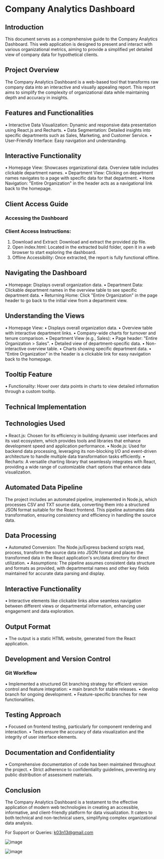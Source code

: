 # Company Analytics Dashboard

## Introduction
This document serves as a comprehensive guide to the Company Analytics Dashboard. This web application is designed to present and interact with various organizational metrics, aiming to provide a simplified yet detailed view of company data for hypothetical clients.

## Project Overview
The Company Analytics Dashboard is a web-based tool that transforms raw company data into an interactive and visually appealing report. This report aims to simplify the complexity of organizational data while maintaining depth and accuracy in insights.

## Features and Functionalities
•   Interactive Data Visualization: Dynamic and responsive data presentation using React.js and Recharts.
•   Data Segmentation: Detailed insights into specific departments such as Sales, Marketing, and Customer Service.
•   User-Friendly Interface: Easy navigation and understanding.

## Interactive Functionality
•   Homepage View: Showcases organizational data. Overview table includes clickable department names.
•   Department View: Clicking on department names navigates to a page with specific data for that department.
•   Home Navigation: "Entire Organization" in the header acts as a navigational link back to the homepage.

## Client Access Guide
### Accessing the Dashboard
### Client Access Instructions:
1.  Download and Extract: Download and extract the provided zip file.
2.  Open index.html: Located in the extracted build folder, open it in a web browser to start exploring the dashboard.
3.  Offline Accessibility: Once extracted, the report is fully functional offline.

## Navigating the Dashboard
•   Homepage: Displays overall organization data.
•   Department Data: Clickable department names in the overview table to see specific department data.
•   Returning Home: Click "Entire Organization" in the page header to go back to the initial view from a department view.

## Understanding the Views
•   Homepage View:
•   Displays overall organization data.
•   Overview table with interactive department links.
•   Company-wide charts for turnover and tenure comparison.
•   Department View (e.g., Sales):
•   Page header: "Entire Organization > Sales".
•   Detailed view of department-specific data.
•   Non-interactive overview table.
•   Charts showing specific department data.
•   "Entire Organization" in the header is a clickable link for easy navigation back to the homepage.

## Tooltip Feature
•   Functionality: Hover over data points in charts to view detailed information through a custom tooltip.

## Technical Implementation
## Technologies Used
•   React.js: Chosen for its efficiency in building dynamic user interfaces and its vast ecosystem, which provides tools and libraries that enhance development speed and application performance.
•   Node.js: Used for backend data processing, leveraging its non-blocking I/O and event-driven architecture to handle multiple data transformation tasks efficiently.
•   Recharts: A versatile charting library that seamlessly integrates with React, providing a wide range of customizable chart options that enhance data visualization.

## Automated Data Pipeline
The project includes an automated pipeline, implemented in Node.js, which processes CSV and TXT source data, converting them into a structured JSON format suitable for the React frontend. This pipeline automates data transformation, ensuring consistency and efficiency in handling the source data.

## Data Processing
•   Automated Conversion: The Node.js/Express backend scripts read, process, transform the source data into JSON format and places the transformed data in the React application's src/data directory for direct utilization.
•   Assumptions: The pipeline assumes consistent data structure and formats as provided, with departmental names and other key fields maintained for accurate data parsing and display.

## Interactive Functionality
•   Interactive elements like clickable links allow seamless navigation between different views or departmental information, enhancing user engagement and data exploration.

## Output Format
•   The output is a static HTML website, generated from the React application.

## Development and Version Control
### Git Workflow
•   Implemented a structured Git branching strategy for efficient version control and feature integration:
•   main branch for stable releases.
•   develop branch for ongoing development.
•   Feature-specific branches for new functionalities.

## Testing Approach
•   Focused on frontend testing, particularly for component rendering and interaction.
•   Tests ensure the accuracy of data visualization and the integrity of user interface elements.

## Documentation and Confidentiality
•   Comprehensive documentation of code has been maintained throughout the project.
•   Strict adherence to confidentiality guidelines, preventing any public distribution of assessment materials.

## Conclusion
The Company Analytics Dashboard is a testament to the effective application of modern web technologies in creating an accessible, informative, and client-friendly platform for data visualization. It caters to both technical and non-technical users, simplifying complex organizational data analysis.

For Support or Queries: k03n13@gmail.com

![image](https://github.com/anvesh1303/CompanyAnalyticsDashBoard-1/assets/98427744/b4d53cf1-3cf3-45bd-8dd4-2e3e3663a56f)

![image](https://github.com/anvesh1303/CompanyAnalyticsDashBoard-1/assets/98427744/ca32dcdb-50b2-487b-85ca-785ff23b9c08)
